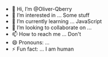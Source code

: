 - 👋 Hi, I’m @Oliver-Qberry
- 👀 I’m interested in ... Some stuff
- 🌱 I’m currently learning ... JavaScript
- 💞️ I’m looking to collaborate on ...
- 📫 How to reach me ... Don't
- 😄 Pronouns: ... 
- ⚡ Fun fact: ... I am human

<!---
Oliver-Qberry/Oliver-Qberry is a ✨ special ✨ repository because its `README.md` (this file) appears on your GitHub profile.
You can click the Preview link to take a look at your changes.
--->
